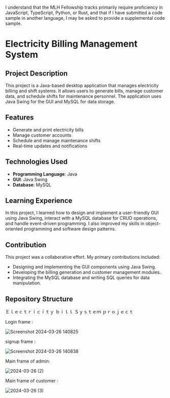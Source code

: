 I understand that the MLH Fellowship tracks primarily require proficiency in JavaScript, TypeScript, Python, or Rust, and that if I have submitted a code sample in another language, I may be asked to provide a supplemental code sample.

# Electricity Billing Management System

## Project Description
This project is a Java-based desktop application that manages electricity billing and shift systems. It allows users to generate bills, manage customer data, and schedule shifts for maintenance personnel. The application uses Java Swing for the GUI and MySQL for data storage.

## Features
- Generate and print electricity bills
- Manage customer accounts
- Schedule and manage maintenance shifts
- Real-time updates and notifications

## Technologies Used
- **Programming Language**: Java
- **GUI**: Java Swing
- **Database**: MySQL

## Learning Experience
In this project, I learned how to design and implement a user-friendly GUI using Java Swing, interact with a MySQL database for CRUD operations, and handle event-driven programming. I also improved my skills in object-oriented programming and software design patterns.

## Contribution
This project was a collaborative effort. My primary contributions included:
- Designing and implementing the GUI components using Java Swing.
- Developing the billing generation and customer management modules.
- Integrating the MySQL database and writing SQL queries for data manipulation.

## Repository Structure
Ｅｌｅｃｔｒｉｃｉｔｙ   ｂｉｌｌ   Ｓｙｓｔｅｍ    ｐｒｏｊｅｃｔ

Login frame :


![Screenshot 2024-03-26 140825](https://github.com/nithin849/Electricity_bill_project/assets/139614263/5f6fb169-c5a4-4de5-98de-b6f4e819908d)

signup frame :


![Screenshot 2024-03-26 140838](https://github.com/nithin849/Electricity_bill_project/assets/139614263/872b942d-a2ff-461c-aaf3-1c5a33f23a38)

Main frame of admin:


![2024-03-26 (2)](https://github.com/nithin849/Electricity_bill_project/assets/139614263/3dbd154c-5c99-4ae2-8f5f-134aedb3ebb1)

Main frame of customer :


![2024-03-26 (3)](https://github.com/nithin849/Electricity_bill_project/assets/139614263/0266e9c2-03fd-46a1-a090-1dee77b0ae32)

